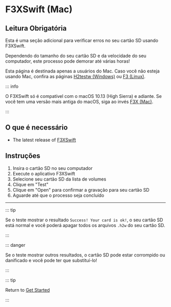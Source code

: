 # F3XSwift (Mac)

## Leitura Obrigatória

Esta é uma seção adicional para verificar erros no seu cartão SD usando F3XSwift.

Dependendo do tamanho do seu cartão SD e da velocidade do seu computador, este processo pode demorar até várias horas!

Esta página é destinada apenas a usuários do Mac. Caso você não esteja usando Mac, confira as páginas [H2testw (Windows)](h2testw-\(windows\)) ou [F3 (Linux)](f3-\(linux\)).

::: info

O F3XSwift só é compatível com o macOS 10.13 (High Sierra) e adiante. Se você tem uma versão mais antiga do macOS, siga ao invés [F3X (Mac)](f3x-\(mac\)).

:::

## O que é necessário

- The latest release of [F3XSwift](https://github.com/vrunkel/F3XSwift/releases/latest)

## Instruções

1. Insira o cartão SD no seu computador
2. Execute o aplicativo F3XSwift
3. Selecione seu cartão SD da lista de volumes
4. Clique em "Test"
5. Clique em "Open" para confirmar a gravação para seu cartão SD
6. Aguarde até que o processo seja concluído

___

::: tip

Se o teste mostrar o resultado `Success! Your card is ok!`, o seu cartão SD está normal e você poderá apagar todos os arquivos `.h2w` do seu cartão SD.

:::

::: danger

Se o teste mostrar outros resultados, o cartão SD pode estar corrompido ou danificado e você pode ter que substituí-lo!

:::

::: tip

Return to [Get Started](get-started)

:::
